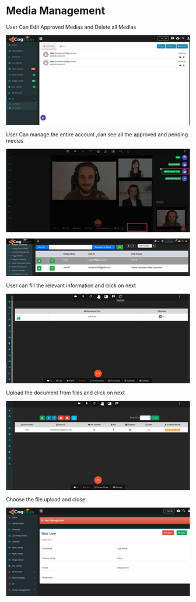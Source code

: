 # Media Management

User Can Edit Approved Medias and Delete all Medias

![](../.gitbook/assets/image%20%28258%29.png)

User Can manage the entire account ,can see all the approved and pending medias

![](../.gitbook/assets/image%20%2884%29.png)

![](../.gitbook/assets/image%20%28267%29.png)

User can fill the relevant information and click on next

![](../.gitbook/assets/image%20%28201%29.png)

Upload the document from files and click on next

![](../.gitbook/assets/image%20%28151%29.png)

Choose the file upload and close

![](../.gitbook/assets/image%20%2822%29.png)



